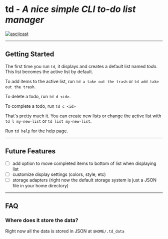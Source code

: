 # td - *A nice simple CLI to-do list manager*

[![asciicast](https://asciinema.org/a/194005.png)](https://asciinema.org/a/194005)

---

## Getting Started
The first time you run `td`, it displays and creates a default list named *todo*. This list becomes the active list by default.

To add items to the active list, run `td a take out the trash` or `td add take out the trash`.

To delete a todo, run `td d <id>`.

To complete a todo, run `td c <id>`

That's pretty much it. You can create new lists or change the active list with `td l my-new-list` or `td list my-new-list`.

Run `td help` for the help page.

---

## Future Features
 - [ ] add option to move completed items to bottom of list when displaying list
 - [ ] customize display settings (colors, style, etc)
 - [ ] storage adapters (right now the default storage system is just a JSON file in your home directory)

--- 

## FAQ

### Where does it store the data?
Right now all the data is stored in JSON at `$HOME/.td_data`